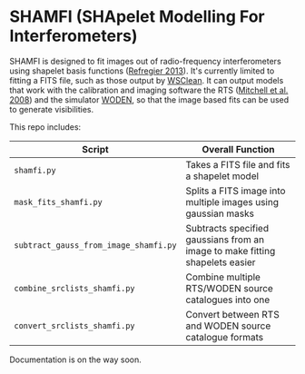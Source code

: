# **SHAMFI** (**SHA**pelet **M**odelling **F**or **I**nterferometers)
SHAMFI is designed to fit images out of radio-frequency interferometers using shapelet basis functions ([Refregier 2013](https://doi.org/10.1046/j.1365-8711.2003.05901.x)). It's currently limited to fitting a FITS file, such as those output by [WSClean](https://sourceforge.net/p/wsclean/wiki/Installation/). It can output models that work with the calibration and imaging software the RTS ([Mitchell et al. 2008](https://ieeexplore.ieee.org/document/4703504?arnumber=4703504 "IEEExplorer")) and the simulator [WODEN](https://github.com/JLBLine/WODEN), so that the image based fits can be used to generate visibilities.

This repo includes:

Script  | Overall Function
--|--
`shamfi.py` | Takes a FITS file and fits a shapelet model
`mask_fits_shamfi.py` | Splits a FITS image into multiple images using gaussian masks
`subtract_gauss_from_image_shamfi.py` | Subtracts specified gaussians from an image to make fitting shapelets easier
`combine_srclists_shamfi.py` | Combine multiple RTS/WODEN source catalogues into one
`convert_srclists_shamfi.py` | Convert between RTS and WODEN source catalogue formats

Documentation is on the way soon.
